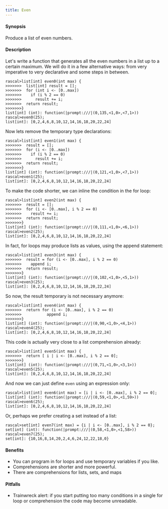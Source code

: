 ```yaml
---
title: Even
---
```


#### Synopsis

Produce a list of even numbers.

#### Description

Let's write a function that generates all the even numbers in a list up to a certain maximum. We will do it in a few alternative 
ways: from very imperative to very declarative and some steps in between.

```rascal-shell 
rascal>list[int] even0(int max) {
>>>>>>>  list[int] result = [];
>>>>>>>  for (int i <- [0..max])
>>>>>>>    if (i % 2 == 0)
>>>>>>>      result += i;
>>>>>>>  return result;
>>>>>>>}
list[int] (int): function(|prompt:///|(0,135,<1,0>,<7,1>))
rascal>even0(25);
list[int]: [0,2,4,6,8,10,12,14,16,18,20,22,24]
```
Now lets remove the temporary type declarations:

```rascal-shell ,continue
rascal>list[int] even1(int max) {
>>>>>>>  result = [];
>>>>>>>  for (i <- [0..max])
>>>>>>>    if (i % 2 == 0)
>>>>>>>      result += i;
>>>>>>>  return result;
>>>>>>>}
list[int] (int): function(|prompt:///|(0,121,<1,0>,<7,1>))
rascal>even1(25);
list[int]: [0,2,4,6,8,10,12,14,16,18,20,22,24]
```
To make the code shorter, we can inline the condition in the for loop:

```rascal-shell ,continue
rascal>list[int] even2(int max) {
>>>>>>>  result = [];
>>>>>>>  for (i <- [0..max], i % 2 == 0)
>>>>>>>    result += i;
>>>>>>>  return result;
>>>>>>>}
list[int] (int): function(|prompt:///|(0,111,<1,0>,<6,1>))
rascal>even2(25);
list[int]: [0,2,4,6,8,10,12,14,16,18,20,22,24]
```
In fact, for loops may produce lists as values, using the append statement:

```rascal-shell ,continue
rascal>list[int] even3(int max) {
>>>>>>>  result = for (i <- [0..max], i % 2 == 0)
>>>>>>>    append i;
>>>>>>>  return result;
>>>>>>>}
list[int] (int): function(|prompt:///|(0,102,<1,0>,<5,1>))
rascal>even3(25);
list[int]: [0,2,4,6,8,10,12,14,16,18,20,22,24]
```
So now, the result temporary is not necessary anymore:

```rascal-shell ,continue
rascal>list[int] even4(int max) {
>>>>>>>  return for (i <- [0..max], i % 2 == 0)
>>>>>>>           append i;
>>>>>>>}
list[int] (int): function(|prompt:///|(0,90,<1,0>,<4,1>))
rascal>even4(25);
list[int]: [0,2,4,6,8,10,12,14,16,18,20,22,24]
```
This code is actually very close to a list comprehension already:

```rascal-shell ,continue
rascal>list[int] even5(int max) {
>>>>>>>  return [ i | i <- [0..max], i % 2 == 0];
>>>>>>>}
list[int] (int): function(|prompt:///|(0,71,<1,0>,<3,1>))
rascal>even5(25);
list[int]: [0,2,4,6,8,10,12,14,16,18,20,22,24]
```
And now we can just define `even` using an expression only:

```rascal-shell ,continue
rascal>list[int] even6(int max) = [i | i <- [0..max], i % 2 == 0];
list[int] (int): function(|prompt:///|(0,59,<1,0>,<1,59>))
rascal>even6(25);
list[int]: [0,2,4,6,8,10,12,14,16,18,20,22,24]
```
Or, perhaps we prefer creating a set instead of a list:

```rascal-shell ,continue
rascal>set[int] even7(int max) = {i | i <- [0..max], i % 2 == 0};
set[int] (int): function(|prompt:///|(0,58,<1,0>,<1,58>))
rascal>even7(25);
set[int]: {10,16,8,14,20,2,4,6,24,12,22,18,0}
```

#### Benefits

*  You can program in for loops and use temporary variables if you like.
*  Comprehensions are shorter and more powerful.
*  There are comprehensions for lists, sets, and maps

#### Pitfalls

*  Trainwreck alert: if you start putting too many conditions in a single for loop or comprehension the code may become unreadable.

